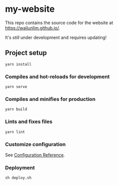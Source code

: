 # my-website

This repo contains the source code for the website at https://wailunlim.github.io/.

It's *still* under development and requires updating!

## Project setup
```
yarn install
```

### Compiles and hot-reloads for development
```
yarn serve
```

### Compiles and minifies for production
```
yarn build
```

### Lints and fixes files
```
yarn lint
```

### Customize configuration
See [Configuration Reference](https://cli.vuejs.org/config/).


### Deployment
```
sh deploy.sh
```
